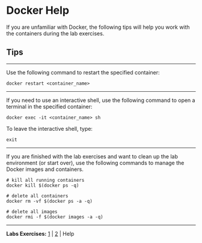 # Docker Help
If you are unfamiliar with Docker, the following tips will help you work with the containers during the lab exercises.

## Tips
---
Use the following command to restart the specified container:
```
docker restart <container_name>
```
---
If you need to use an interactive shell, use the following command to open a terminal in the specified container:
```
docker exec -it <container_name> sh
```
To leave the interactive shell, type:
```
exit
```

---
If you are finished with the lab exercises and want to clean up the lab environment (or start over), use the following commands to manage the Docker images and containers.
```
# kill all running containers
docker kill $(docker ps -q)

# delete all containers
docker rm -vf $(docker ps -a -q)

# delete all images
docker rmi -f $(docker images -a -q)
```

---
**Labs Exercises:** [1](Lab1.md) | [2](Lab2.md) | Help